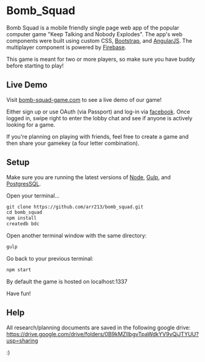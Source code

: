 # Bomb_Squad

Bomb Squad is a mobile friendly single page web app of the popular computer game "Keep Talking and Nobody Explodes".
The app's web components were built using custom CSS, [Bootstrap](http://getbootstrap.com/), and [AngularJS](https://angularjs.org/). The multiplayer component
is powered by [Firebase](https://firebase.google.com/?utm_source=firechat).

This game is meant for two or more players, so make sure you have buddy before starting to play!

## Live Demo

Visit [bomb-squad-game.com](bomb-squad-game.com) to see a live demo of our game!

Either sign up or use OAuth (via Passport) and log-in via [facebook](facebook.com).
Once logged in, swipe right to enter the lobby chat and see if anyone is actively looking
for a game. 

If you're planning on playing with friends, feel free to create a game and then
share your gamekey (a four letter combination).

## Setup

Make sure you are running the latest versions of [Node](https://nodejs.org/en/), [Gulp](http://gulpjs.com/), and [PostgresSQL](https://www.postgresql.org/).

Open your terminal...
```HTML
git clone https://github.com/arr213/bomb_squad.git
cd bomb_squad
npm install
createdb bdc
```

Open another terminal window with the same directory:
```HTML
gulp
```

Go back to your previous terminal:
```HTML
npm start
```

By default the game is hosted on localhost:1337

Have fun!

## Help

All research/planning documents are saved in the following google drive:
https://drive.google.com/drive/folders/0B9kMZIlbgvTpaWdkYV9yQjJTYUU?usp=sharing

:)
